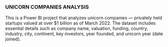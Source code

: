 ### UNICORN COMPANIES ANALYSIS ###

This is a Power BI project that analyzes unicorn companies — privately held startups valued at over $1 billion as of March 2022. The dataset includes essential details such as company name, valuation, funding, country, industry, city, continent, key investors, year founded, and unicorn year (date joined).
